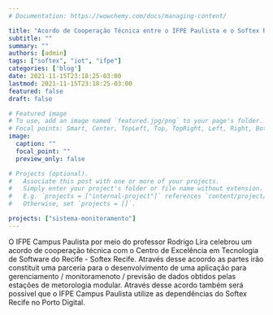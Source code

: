 ```yaml
---
# Documentation: https://wowchemy.com/docs/managing-content/

title: "Acordo de Cooperação Técnica entre o IFPE Paulista e o Softex Recife"
subtitle: ""
summary: ""
authors: [admin]
tags: ["softex", "iot", "ifpe"]
categories: ['blog']
date: 2021-11-15T23:18:25-03:00
lastmod: 2021-11-15T23:18:25-03:00
featured: false
draft: false

# Featured image
# To use, add an image named `featured.jpg/png` to your page's folder.
# Focal points: Smart, Center, TopLeft, Top, TopRight, Left, Right, BottomLeft, Bottom, BottomRight.
image:
  caption: ""
  focal_point: ""
  preview_only: false

# Projects (optional).
#   Associate this post with one or more of your projects.
#   Simply enter your project's folder or file name without extension.
#   E.g. `projects = ["internal-project"]` references `content/project/deep-learning/index.md`.
#   Otherwise, set `projects = []`.

projects: ["sistema-monitoramento"]
---
```

O IFPE Campus Paulista por meio do professor Rodrigo Lira celebrou um acordo de cooperação técnica com o Centro de Excelência em Tecnologia de Software do Recife - Softex Recife. Através desse acoordo as partes irão constituit uma parceria para o desenvolvimento de uma aplicação para gerenciamento / monitoramenoto / previsão de dados obtidos pelas estações de metorologia modular. Através desse acordo também será possível que o IFPE Campus Paulista utilize as dependências do Softex Recife no Porto Digital. 

